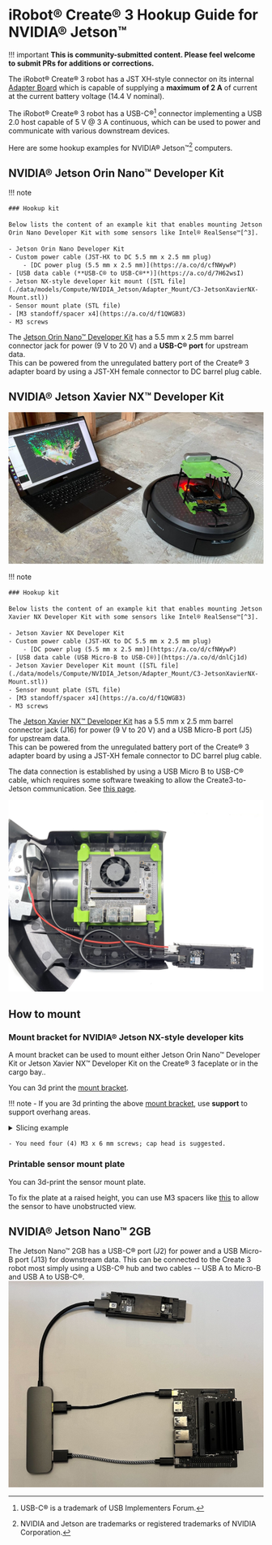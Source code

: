 # iRobot® Create® 3 Hookup Guide for NVIDIA® Jetson™

!!! important
    **This is community-submitted content. Please feel welcome to submit PRs for additions or corrections.**

The iRobot® Create® 3 robot has a JST XH-style connector on its internal [Adapter Board](./adapter.md) which is capable of supplying a **maximum of 2 A** of current at the current battery voltage (14.4 V nominal).

The iRobot® Create® 3 robot has a USB-C®[^1] connector implementing a USB 2.0 host capable of 5 V @ 3 A continuous, which can be used to power and communicate with various downstream devices.

Here are some hookup examples for NVIDIA® Jetson™[^2] computers.

## NVIDIA® Jetson Orin Nano™ Developer Kit

!!! note 

    ### Hookup kit
    
    Below lists the content of an example kit that enables mounting Jetson Orin Nano Developer Kit with some sensors like Intel® RealSense™[^3].

    - Jetson Orin Nano Developer Kit
    - Custom power cable (JST-HX to DC 5.5 mm x 2.5 mm plug)
        - [DC power plug (5.5 mm x 2.5 mm)](https://a.co/d/cfNWywP)
    - [USB data cable (**USB-C® to USB-C®**)](https://a.co/d/7H62wsI)
    - Jetson NX-style developer kit mount ([STL file](./data/models/Compute/NVIDIA_Jetson/Adapter_Mount/C3-JetsonXavierNX-Mount.stl))
    - Sensor mount plate (STL file)
    - [M3 standoff/spacer x4](https://a.co/d/f1QWGB3)
    - M3 screws
    
The [Jetson Orin Nano™ Developer Kit](https://www.nvidia.com/en-us/autonomous-machines/embedded-systems/jetson-orin/) has a 5.5 mm x 2.5 mm barrel connector jack for power (9 V to 20 V) and a **USB-C® port** for upstream data.<br>
This can be powered from the unregulated battery port of the Create® 3 adapter board by using a JST-XH female connector to DC barrel plug cable.

## NVIDIA® Jetson Xavier NX™ Developer Kit

![](./data/hookup_jetson_xavier_nx_on_c3_with_PC.jpg)

!!! note 

    ### Hookup kit
    
    Below lists the content of an example kit that enables mounting Jetson Xavier NX Developer Kit with some sensors like Intel® RealSense™[^3].

    - Jetson Xavier NX Developer Kit
    - Custom power cable (JST-HX to DC 5.5 mm x 2.5 mm plug)
        - [DC power plug (5.5 mm x 2.5 mm)](https://a.co/d/cfNWywP)
    - [USB data cable (USB Micro-B to USB-C®)](https://a.co/d/dnlCj1d)
    - Jetson Xavier Developer Kit mount ([STL file](./data/models/Compute/NVIDIA_Jetson/Adapter_Mount/C3-JetsonXavierNX-Mount.stl))
    - Sensor mount plate (STL file)
    - [M3 standoff/spacer x4](https://a.co/d/f1QWGB3)
    - M3 screws
    
The [Jetson Xavier NX™ Developer Kit](https://developer.nvidia.com/embedded/jetson-xavier-nx-devkit) has a 5.5 mm x 2.5 mm barrel connector jack (J16) for power (9 V to 20 V) and a USB Micro-B port (J5) for upstream data.<br>
This can be powered from the unregulated battery port of the Create® 3 adapter board by using a JST-XH female connector to DC barrel plug cable.

The data connection is established by using a USB Micro B to USB-C® cable, which requires some software tweaking to allow the Create3-to-Jetson communication. See [this page](../setup/jetson.md).

![Hookup diagram for Jetson Xavier NX™ Developer Kit](data/hookup_jetson_xavier_nx.jpg "Jetson Xavier NX™ Developer Kit")


## How to mount

### Mount bracket for NVIDIA® Jetson NX-style developer kits

A mount bracket can be used to mount either Jetson Orin Nano™ Developer Kit or Jetson Xavier NX™ Developer Kit on the Create® 3 faceplate or in the cargo bay..

You can 3d print the [mount bracket](../print_compute/#mount-bracket).

!!! note
    - If you are 3d printing the above [mount bracket](../print_compute/#mount-bracket), use **support** to support overhang areas.
    <details>
      <summary>Slicing example</summary>
      <img src="../data/models/Compute/NVIDIA_Jetson/Adapter_Mount/C3-JetsonXavierNX-Mount_slice-example.png"></img>
    </details>

    - You need four (4) M3 x 6 mm screws; cap head is suggested.

### Printable sensor mount plate
You can 3d-print the sensor mount plate.

To fix the plate at a raised height, you can use M3 spacers like [this](https://a.co/d/f1QWGB3) to allow the sensor to have unobstructed view.

## NVIDIA® Jetson Nano™ 2GB
The Jetson Nano™ 2GB has a USB-C® port (J2) for power and a USB Micro-B port (J13) for downstream data.
This can be connected to the Create 3 robot most simply using a USB-C® hub and two cables -- USB A to Micro-B and USB A to USB-C®.
![Hookup diagram for Jetson Nano™](data/hookup_nano2gb.jpg "Jetson Nano™ 2GB")

[^1]: USB-C® is a trademark of USB Implementers Forum.
[^2]: NVIDIA and Jetson are trademarks or registered trademarks of NVIDIA Corporation.
[^3]: Intel and RealSense are trademarks or registered trademarks of Intel Corporation.
[^4]: All other trademarks mentioned are the property of their respective owners.
